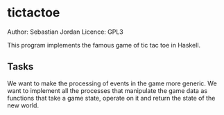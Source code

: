 # tictactoe

Author: Sebastian Jordan
Licence: GPL3

This program implements the famous game of tic tac toe in Haskell.

## Tasks

We want to make the processing of events in the game more generic.  We
want to implement all the processes that manipulate the game data as
functions that take a game state, operate on it and return the state
of the new world.
